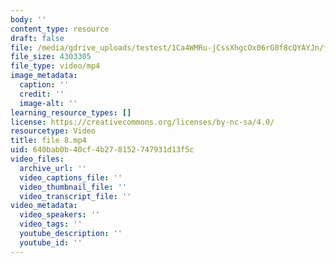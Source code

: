 ```yaml
---
body: ''
content_type: resource
draft: false
file: /media/gdrive_uploads/testest/1Ca4WMRu-jCssXhgcOx06rG0f8cQYAYJn/file-8.mp4
file_size: 4303305
file_type: video/mp4
image_metadata:
  caption: ''
  credit: ''
  image-alt: ''
learning_resource_types: []
license: https://creativecommons.org/licenses/by-nc-sa/4.0/
resourcetype: Video
title: file 8.mp4
uid: 640bab0b-40cf-4b27-8152-747931d13f5c
video_files:
  archive_url: ''
  video_captions_file: ''
  video_thumbnail_file: ''
  video_transcript_file: ''
video_metadata:
  video_speakers: ''
  video_tags: ''
  youtube_description: ''
  youtube_id: ''
---
```

